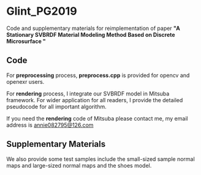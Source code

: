 # Glint_PG2019
Code and supplementary materials for reimplementation of paper **"A Stationary SVBRDF Material Modeling Method Based on Discrete Microsurface "**
## Code
For __preprocessing__ process, __preprocess.cpp__ is provided for opencv and openexr users.  

For __rendering__ process, I integrate our SVBRDF model in Mitsuba framework. For wider application for all readers, I provide the detailed pseudocode for all important algorithm.


If you need the __rendering__ code of Mitsuba please contact me, my email address is annie082795@126.com
## Supplementary Materials
We also provide some test samples include the small-sized sample normal maps and large-sized normal maps and the shoes model. 
